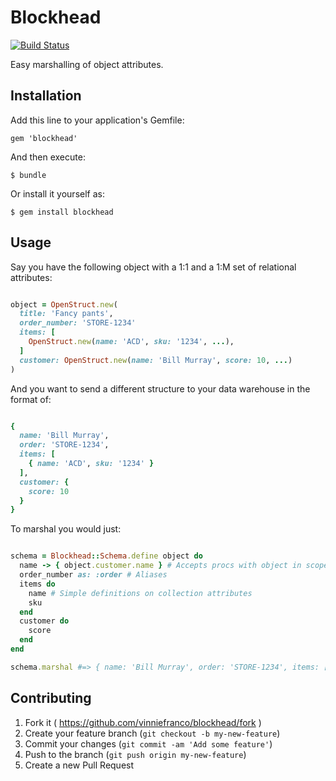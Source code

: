 # Blockhead

[![Build Status](https://travis-ci.org/vinniefranco/blockhead.svg)](https://travis-ci.org/vinniefranco/blockhead.svg)

Easy marshalling of object attributes.

## Installation

Add this line to your application's Gemfile:

    gem 'blockhead'

And then execute:

    $ bundle

Or install it yourself as:

    $ gem install blockhead

## Usage

Say you have the following object with a 1:1 and a 1:M set of relational attributes:

```ruby

object = OpenStruct.new(
  title: 'Fancy pants',
  order_number: 'STORE-1234'
  items: [
    OpenStruct.new(name: 'ACD', sku: '1234', ...),
  ]
  customer: OpenStruct.new(name: 'Bill Murray', score: 10, ...)
)

```

And you want to send a different structure to your data warehouse in the format of:

```ruby

{
  name: 'Bill Murray',
  order: 'STORE-1234',
  items: [
    { name: 'ACD', sku: '1234' }
  ],
  customer: {
    score: 10
  }
}

```

To marshal you would just:

```ruby

schema = Blockhead::Schema.define object do
  name -> { object.customer.name } # Accepts procs with object in scope
  order_number as: :order # Aliases
  items do
    name # Simple definitions on collection attributes
    sku
  end
  customer do
    score
  end
end

schema.marshal #=> { name: 'Bill Murray', order: 'STORE-1234', items: [{ name: 'ACD', sku: '1234' }], customer: { score: 10 } }

```

## Contributing

1. Fork it ( https://github.com/vinniefranco/blockhead/fork )
2. Create your feature branch (`git checkout -b my-new-feature`)
3. Commit your changes (`git commit -am 'Add some feature'`)
4. Push to the branch (`git push origin my-new-feature`)
5. Create a new Pull Request
